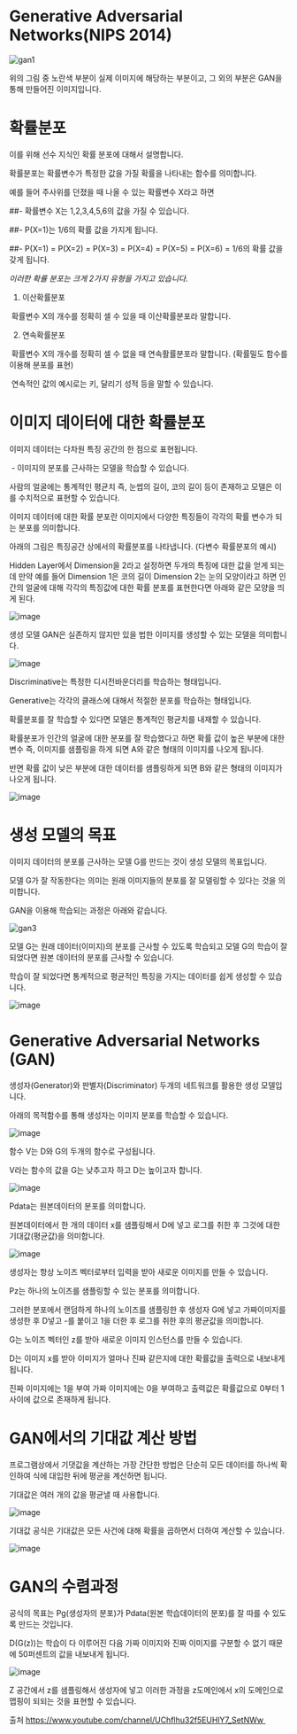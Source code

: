 # Generative Adversarial Networks(NIPS 2014)

![gan1](https://user-images.githubusercontent.com/33116818/116511814-faa34e80-a901-11eb-8e35-966cc9aaa166.PNG)

위의 그림 중 노란색 부분이 실제 이미지에 해당하는 부분이고, 그 외의 부분은 GAN을 통해 만들어진 이미지입니다.



# 확률분포

이를 위해 선수 지식인 확률 분포에 대해서 설명합니다.



확률분포는 확률변수가 특정한 값을 가질 확률을 나타내는 함수를 의미합니다.



예를 들어 주사위를 던졌을 때 나올 수 있는 확률변수 X라고 하면



 ##\- 확률변수 X는 1,2,3,4,5,6의 값을 가질 수 있습니다.



 ##- P(X=1)는 1/6의 확률 값을 가지게 됩니다.



 \##- P(X=1) = P(X=2) = P(X=3) = P(X=4) = P(X=5) = P(X=6) = 1/6의 확률 값을 갖게 됩니다.







*이러한 확률 분포는 크게 2가지 유형을 가지고 있습니다.*



1. 이산확률분포



​		확률변수 X의 개수를 정확히 셀 수 있을 때 이산확률분포라 말합니다.



2. 연속확률분포



​		확률변수 X의 개수를 정확히 셀 수 없을 때 연속활률분포라 말합니다. (확률밀도 함수를 이용해 분포를 표현)



​		연속적인 값의 예시로는 키, 달리기 성적 등을 말할 수 있습니다.





# 이미지 데이터에 대한 확률분포

이미지 데이터는 다차원 특징 공간의 한 점으로 표현됩니다.



​	\- 이미지의 분포를 근사하는 모델을 학습할 수 있습니다.

 

사람의 얼굴에는 통계적인 평균치 즉, 눈썹의 길이, 코의 길이 등이 존재하고 모델은 이를 수치적으로 표현할 수 있습니다.



이미지 데이터에 대한 확률 분포란 이미지에서 다양한 특징들이 각각의 확률 변수가 되는 분포를 의미합니다. 



아래의 그림은 특징공간 상에서의 확률분포를 나타냅니다. (다변수 확률분포의 예시)



Hidden Layer에서 Dimension을 2라고 설정하면 두개의 특징에 대한 값을 얻게 되는데 만약 예를 들어 Dimension 1은 코의 길이 Dimension 2는 눈의 모양이라고 하면 인간의 얼굴에 대해 각각의 특징값에 대한 확률 분포를 표현한다면 아래와 같은 모양을 띄게 된다.



![image](https://user-images.githubusercontent.com/33116818/116512995-e1030680-a903-11eb-8f70-74e069bd9d07.png)





생성 모델 GAN은 실존하지 않지만 있을 법한 이미지를 생성할 수 있는 모델을 의미합니다.



![image](https://user-images.githubusercontent.com/33116818/116513043-f37d4000-a903-11eb-9d2a-0a99b9560420.png)



Discriminative는 특정한 디시전바운더리를 학습하는 형태입니다.



Generative는 각각의 클래스에 대해서 적절한 분포를 학습하는 형태입니다.





확률분포를 잘 학습할 수 있다면 모델은 통계적인 평균치를 내재할 수 있습니다.



확률분포가 인간의 얼굴에 대한 분포를 잘 학습했다고 하면 확률 값이 높은 부분에 대한 변수 즉, 이미지를 샘플링을 하게 되면 A와 같은 형태의 이미지를 나오게 됩니다.



반면 확률 값이 낮은 부분에 대한 데이터를 샘플링하게 되면 B와 같은 형태의 이미지가 나오게  됩니다.



![image](https://user-images.githubusercontent.com/33116818/116513231-37704500-a904-11eb-9079-2fcdc9cad832.png)





# 생성 모델의 목표

이미지 데이터의 분포를 근사하는 모델 G를 만드는 것이 생성 모델의 목표입니다.



모델 G가 잘 작동한다는 의미는 원래 이미지들의 분포를 잘 모델링할 수 있다는 것을 의미합니다.



GAN을 이용해 학습되는 과정은 아래와 같습니다.



![gan3](https://user-images.githubusercontent.com/33116818/116514484-0e50b400-a906-11eb-9723-4e84583ad2aa.PNG)



모델 G는 원래 데이터(이미지)의 분포를 근사할 수 있도록 학습되고 모델 G의 학습이 잘 되었다면 원본 데이터의 분포를 근사할 수 있습니다.

학습이 잘 되었다면 통계적으로 평균적인 특징을 가지는 데이터를 쉽게 생성할 수 있습니다.



![image](https://user-images.githubusercontent.com/33116818/116514522-1dcffd00-a906-11eb-846d-01e0b7d96488.png)





# Generative Adversarial Networks (GAN)

생성자(Generator)와 판별자(Discriminator) 두개의 네트워크를 활용한 생성 모델입니다.



아래의 목적함수를 통해 생성자는 이미지 분포를 학습할 수 있습니다.



![image](https://user-images.githubusercontent.com/33116818/116514562-2b858280-a906-11eb-9627-3e9c4d4b3bbf.png)





함수 V는 D와 G의 두개의 함수로 구성됩니다.



V라는 함수의 값을 G는 낮추고자 하고 D는 높이고자 합니다.



![image](https://user-images.githubusercontent.com/33116818/116514604-39d39e80-a906-11eb-8958-aaefb1f403d9.png)



Pdata는 원본데이터의 분포를 의미합니다.



원본데이터에서 한 개의 데이터 x를 샘플링해서 D에 넣고 로그를 취한 후 그것에 대한 기대값(평균값)을 의미합니다.



![image](https://user-images.githubusercontent.com/33116818/116514613-3c35f880-a906-11eb-9662-eb8f9c537749.png)



생성자는 항상 노이즈 벡터로부터 입력을 받아 새로운 이미지를 만들 수 있습니다.



Pz는 하나의 노이즈를 샘플링할 수 있는 분포를 의미합니다.



그러한 분포에서 랜덤하게 하나의 노이즈를 샘플링한 후 생성자 G에 넣고 가짜이미지를 생성한 후 D넣고 -를 붙이고 1을 더한 후 로그를 취한 후의 평균값을 의미합니다.



G는 노이즈 벡터인 z를 받아 새로운 이미지 인스턴스를 만들 수 있습니다.



D는 이미지 x를 받아 이미지가 얼마나 진짜 같은지에 대한 확률값을 출력으로 내보내게 됩니다.



진짜 이미지에는 1을 부여 가짜 이미지에는 0을 부여하고 출력값은 확률값으로 0부터 1사이에 값으로 존재하게 됩니다.





# GAN에서의 기대값 계산 방법

프로그램상에서 기댓값을 계산하는 가장 간단한 방법은 단순히 모든 데이터를 하나씩 확인하여 식에 대입한 뒤에 평균을 계산하면 됩니다.



기대값은 여러 개의 값을 평균낼 때 사용합니다.



![image](https://user-images.githubusercontent.com/33116818/116514798-77d0c280-a906-11eb-95fd-4da260b80e2a.png)



기대값 공식은 기대값은 모든 사건에 대해 확률을 곱하면서 더하여 계산할 수 있습니다.



![image](https://user-images.githubusercontent.com/33116818/116514821-81f2c100-a906-11eb-81a9-7b93d9d80d71.png)





# GAN의 수렴과정

공식의 목표는 Pg(생성자의 분포)가 Pdata(원본 학습데이터의 분포)를 잘 따를 수 있도록 만드는 것입니다.



D(G(z))는 학습이 다 이루어진 다음 가짜 이미지와 진짜 이미지를 구분할 수 없기 때문에 50퍼센트의 값을 내보내게 됩니다.



![image](https://user-images.githubusercontent.com/33116818/116514875-93d46400-a906-11eb-8e79-4b21a0d9f2d6.png)



Z 공간에서 z를 샘플링해서 생성자에 넣고 이러한 과정을 z도메인에서 x의 도메인으로 맵핑이 되되는 것을 표현할 수 있습니다.

출처​ https://www.youtube.com/channel/UChflhu32f5EUHlY7_SetNWw 
